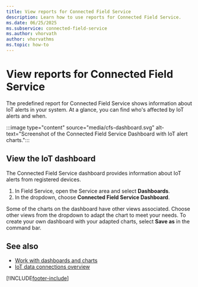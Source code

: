 ```yaml
---
title: View reports for Connected Field Service
description: Learn how to use reports for Connected Field Service.
ms.date: 06/25/2025
ms.subservice: connected-field-service
ms.author: vhorvath
author: vhorvathms
ms.topic: how-to
---
```



# View reports for Connected Field Service

The predefined report for Connected Field Service shows information about IoT alerts in your system. At a glance, you can find who's affected by IoT alerts and when.

:::image type="content" source="media/cfs-dashboard.svg" alt-text="Screenshot of the Connected Field Service Dashboard with IoT alert charts.":::

## View the IoT dashboard

 The Connected Field Service dashboard provides information about IoT alerts from registered devices.

1. In Field Service, open the Service area and select **Dashboards**.
1. In the dropdown, choose **Connected Field Service Dashboard**.

Some of the charts on the dashboard have other views associated. Choose other views from the dropdown to adapt the chart to meet your needs. To create your own dashboard with your adapted charts, select **Save as** in the command bar.

## See also

- [Work with dashboards and charts](../customerengagement/on-premises/basics/start-your-day-dashboard-chart.md)
- [IoT data connections overview](cfs-connect-data-overview.md)


[!INCLUDE[footer-include](../includes/footer-banner.md)]
